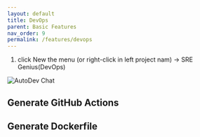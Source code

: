 ```yaml
---
layout: default
title: DevOps
parent: Basic Features
nav_order: 9
permalink: /features/devops
---
```


1. click New the menu (or right-click in left project nam) -> SRE Genius(DevOps)

![AutoDev Chat](https://unitmesh.cc/auto-dev/chat-with-code.png)

## Generate GitHub Actions

## Generate Dockerfile

